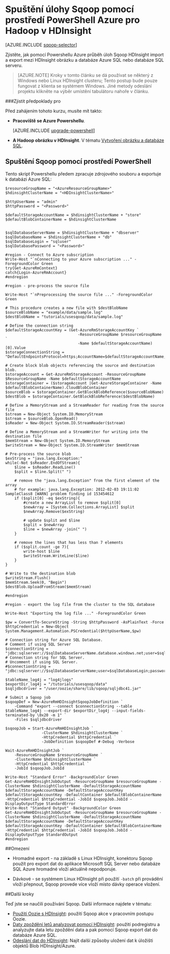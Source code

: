 <properties
    pageTitle="Použití Hadoop Sqoop v HDInsight | Microsoft Azure"
    description="Zjistěte, jak pomocí Powershellu Azure z stanici spouštění Sqoop import a export mezi clusteru Hadoop a databáze Azure SQL."
    editor="cgronlun"
    manager="jhubbard"
    services="hdinsight"
    documentationCenter=""
    tags="azure-portal"
    authors="mumian"/>

<tags
    ms.service="hdinsight"
    ms.workload="big-data"
    ms.tgt_pltfrm="na"
    ms.devlang="na"
    ms.topic="article"
    ms.date="09/02/2016"
    ms.author="jgao"/>

# <a name="run-sqoop-jobs-using-azure-powershell-for-hadoop-in-hdinsight"></a>Spuštění úlohy Sqoop pomocí prostředí PowerShell Azure pro Hadoop v HDInsight

[AZURE.INCLUDE [sqoop-selector](../../includes/hdinsight-selector-use-sqoop.md)]

Zjistěte, jak pomocí Powershellu Azure průběh úloh Sqoop HDInsight import a export mezi HDInsight obrázku a databáze Azure SQL nebo databáze SQL serveru.

> [AZURE.NOTE] Kroky v tomto článku se dá používat se některý z Windows nebo Linux HDInsight clusteru; Tento postup bude pouze fungovat z klienta se systémem Windows. Jiné metody odeslání projektu klikněte na výběr umístění tabulátoru nahoře v článku.


###<a name="prerequisites"></a>Zjistit předpoklady pro

Před zahájením tohoto kurzu, musíte mít takto:

- **Pracoviště se Azure Powershellu**.

    [AZURE.INCLUDE [upgrade-powershell](../../includes/hdinsight-use-latest-powershell.md)]

- **A Hadoop obrázku v HDInsight**. V tématu [Vytvoření obrázku a databáze SQL](hdinsight-use-sqoop.md#create-cluster-and-sql-database).

    
## <a name="run-sqoop-using-powershell"></a>Spuštění Sqoop pomocí prostředí PowerShell

Tento skript Powershellu předem zpracuje zdrojového souboru a exportuje k databázi Azure SQL:

    $resourceGroupName = "<AzureResourceGroupName>"
    $hdinsightClusterName = "<HDInsightClusterName>"

    $httpUserName = "admin"
    $httpPassword = "<Password>"

    $defaultStorageAccountName = $hdinsightClusterName + "store"
    $defaultBlobContainerName = $hdinsightClusterName


    $sqlDatabaseServerName = $hdinsightClusterName + "dbserver"
    $sqlDatabaseName = $hdinsightClusterName + "db"
    $sqlDatabaseLogin = "sqluser"
    $sqlDatabasePassword = "<Password>"

    #region - Connect to Azure subscription
    Write-Host "`nConnecting to your Azure subscription ..." -ForegroundColor Green
    try{Get-AzureRmContext}
    catch{Login-AzureRmAccount}
    #endregion
        
    #region - pre-process the source file
        
    Write-Host "`nPreprocessing the source file ..." -ForegroundColor Green
        
    # This procedure creates a new file with $destBlobName
    $sourceBlobName = "example/data/sample.log"
    $destBlobName = "tutorials/usesqoop/data/sample.log"
        
    # Define the connection string
    $defaultStorageAccountKey = (Get-AzureRmStorageAccountKey `
                                    -ResourceGroupName $resourceGroupName `
                                    -Name $defaultStorageAccountName)[0].Value
    $storageConnectionString = "DefaultEndpointsProtocol=https;AccountName=$defaultStorageAccountName;AccountKey=$defaultStorageAccountKey"
        
    # Create block blob objects referencing the source and destination blob.
    $storageAccount = Get-AzureRmStorageAccount -ResourceGroupName $ResourceGroupName -Name $defaultStorageAccountName
    $storageContainer = ($storageAccount |Get-AzureStorageContainer -Name $defaultBlobContainerName).CloudBlobContainer
    $sourceBlob = $storageContainer.GetBlockBlobReference($sourceBlobName)
    $destBlob = $storageContainer.GetBlockBlobReference($destBlobName)
        
    # Define a MemoryStream and a StreamReader for reading from the source file
    $stream = New-Object System.IO.MemoryStream
    $stream = $sourceBlob.OpenRead()
    $sReader = New-Object System.IO.StreamReader($stream)
        
    # Define a MemoryStream and a StreamWriter for writing into the destination file
    $memStream = New-Object System.IO.MemoryStream
    $writeStream = New-Object System.IO.StreamWriter $memStream
        
    # Pre-process the source blob
    $exString = "java.lang.Exception:"
    while(-Not $sReader.EndOfStream){
        $line = $sReader.ReadLine()
        $split = $line.Split(" ")
        
        # remove the "java.lang.Exception" from the first element of the array
        # for example: java.lang.Exception: 2012-02-03 19:11:02 SampleClass8 [WARN] problem finding id 153454612
        if ($split[0] -eq $exString){
            #create a new ArrayList to remove $split[0]
            $newArray = [System.Collections.ArrayList] $split
            $newArray.Remove($exString)
        
            # update $split and $line
            $split = $newArray
            $line = $newArray -join(" ")
        }
        
        # remove the lines that has less than 7 elements
        if ($split.count -ge 7){
            write-host $line
            $writeStream.WriteLine($line)
        }
    }
        
    # Write to the destination blob
    $writeStream.Flush()
    $memStream.Seek(0, "Begin")
    $destBlob.UploadFromStream($memStream)
        
    #endregion
        
    #region - export the log file from the cluster to the SQL database
        
    Write-Host "Exporting the log file ..." -ForegroundColor Green

    $pw = ConvertTo-SecureString -String $httpPassword -AsPlainText -Force
    $httpCredential = New-Object System.Management.Automation.PSCredential($httpUserName,$pw)
        
    # Connection string for Azure SQL Database.
    # Comment if using SQL Server
    $connectionString = "jdbc:sqlserver://$sqlDatabaseServerName.database.windows.net;user=$sqlDatabaseLogin@$sqlDatabaseServerName;password=$sqlDatabasePassword;database=$sqlDatabaseName"
    # Connection string for SQL Server.
    # Uncomment if using SQL Server.
    #$connectionString = "jdbc:sqlserver://$sqlDatabaseServerName;user=$sqlDatabaseLogin;password=$sqlDatabasePassword;database=$sqlDatabaseName"
        
    $tableName_log4j = "log4jlogs"
    $exportDir_log4j = "/tutorials/usesqoop/data"
    $sqljdbcdriver = "/user/oozie/share/lib/sqoop/sqljdbc41.jar"
        
    # Submit a Sqoop job
    $sqoopDef = New-AzureRmHDInsightSqoopJobDefinition `
        -Command "export --connect $connectionString --table $tableName_log4j --export-dir $exportDir_log4j --input-fields-terminated-by \0x20 -m 1" `
        -Files $sqljdbcdriver

    $sqoopJob = Start-AzureRmHDInsightJob `
                    -ClusterName $hdinsightClusterName `
                    -HttpCredential $httpCredential `
                    -JobDefinition $sqoopDef #-Debug -Verbose

    Wait-AzureRmHDInsightJob `
        -ResourceGroupName $resourceGroupName `
        -ClusterName $hdinsightClusterName `
        -HttpCredential $httpCredential `
        -JobId $sqoopJob.JobId
        
    Write-Host "Standard Error" -BackgroundColor Green
    Get-AzureRmHDInsightJobOutput -ResourceGroupName $resourceGroupName -ClusterName $hdinsightClusterName -DefaultStorageAccountName $defaultStorageAccountName -DefaultStorageAccountKey $defaultStorageAccountKey -DefaultContainer $defaultBlobContainerName -HttpCredential $httpCredential -JobId $sqoopJob.JobId -DisplayOutputType StandardError
    Write-Host "Standard Output" -BackgroundColor Green
    Get-AzureRmHDInsightJobOutput -ResourceGroupName $resourceGroupName -ClusterName $hdinsightClusterName -DefaultStorageAccountName $defaultStorageAccountName -DefaultStorageAccountKey $defaultStorageAccountKey -DefaultContainer $defaultBlobContainerName -HttpCredential $httpCredential -JobId $sqoopJob.JobId -DisplayOutputType StandardOutput
    #endregion

##<a name="limitations"></a>Omezení

* Hromadné export - na základě s Linux HDInsight, konektoru Sqoop použít pro export dat do aplikace Microsoft SQL Server nebo databáze SQL Azure hromadné vloží aktuálně nepodporuje.

* Dávkové - se systémem Linux HDInsight při použití `-batch` při provádění vloží přepnout, Sqoop provede více vloží místo dávky operace vložení.

##<a name="next-steps"></a>Další kroky

Teď jste se naučili používání Sqoop. Další informace najdete v tématu:

- [Použití Oozie s HDInsight](hdinsight-use-oozie.md): použití Sqoop akce v pracovním postupu Oozie.
- [Daty zpoždění letů analyzovat pomocí HDInsight](hdinsight-analyze-flight-delay-data.md): použití podregistru a analyzujte data letu zpoždění data a pak pomocí Sqoop export dat do databáze Azure SQL.
- [Odeslání dat do HDInsight](hdinsight-upload-data.md): Najít další způsoby uložení dat k úložišti objektů Blob HDInsight/Azure.


[sqoop-user-guide-1.4.4]: https://sqoop.apache.org/docs/1.4.4/SqoopUserGuide.html
